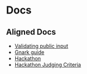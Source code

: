 # Docs

## Aligned Docs

- [Validating public input](https://github.com/yetanotherco/aligned_layer/tree/testnet/examples/validating-public-input)
- [Gnark guide](https://github.com/yetanotherco/aligned_layer/blob/testnet/docs/3_guides/3.2_generate_gnark_proof.md)
- [Hackathon](https://mirror.xyz/0x7794D1c55568270A81D8Bf39e1bcE96BEaC10901/_ia8GvSKS6bxU7YV8otdlIomtqWgSLef-lVl887O86U)
- [Hackathon Judging Criteria](https://mirror.xyz/0x7794D1c55568270A81D8Bf39e1bcE96BEaC10901/JnG4agqhW0oiskZJgcFdi9SLKvqkTBrbXkuk1nT6lxk)
